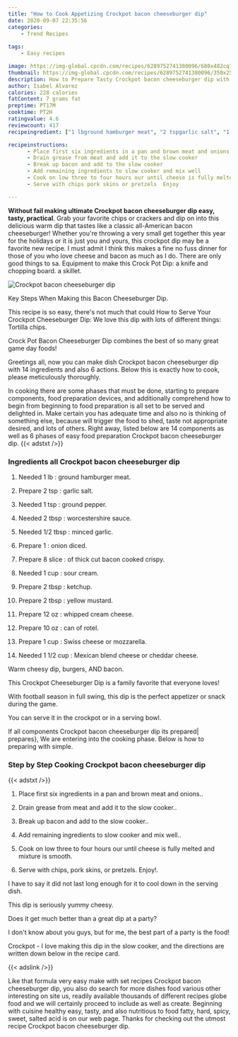 ```yaml
---
title: "How to Cook Appetizing Crockpot bacon cheeseburger dip"
date: 2020-09-07 22:35:56
categories:
    - Trend Recipes
    
tags:
    - Easy recipes

image: https://img-global.cpcdn.com/recipes/6289752741380096/680x482cq70/crockpot-bacon-cheeseburger-dip-recipe-main-photo.jpg
thumbnail: https://img-global.cpcdn.com/recipes/6289752741380096/350x250cq70/crockpot-bacon-cheeseburger-dip-recipe-main-photo.jpg
description: How to Prepare Tasty Crockpot bacon cheeseburger dip with 14 ingredients and 6 stages of easy cooking.
author: Isabel Alvarez
calories: 228 calories
fatContent: 7 grams fat
preptime: PT17M
cooktime: PT2H
ratingvalue: 4.6
reviewcount: 417
recipeingredient: ["1 lbground hamburger meat", "2 tspgarlic salt", "1 tspground pepper", "2 tbspworcestershire sauce", "1/2 tbspminced garlic", "1onion diced", "8 sliceof thick cut bacon cooked crispy", "1 cupsour cream", "2 tbspketchup", "2 tbspyellow mustard", "12 ozwhipped cream cheese", "10 ozcan of rotel", "1 cupSwiss cheese or mozzarella", "1 1/2 cupMexican blend cheese or cheddar cheese"]

recipeinstructions: 
      - Place first six ingredients in a pan and brown meat and onions 
      - Drain grease from meat and add it to the slow cooker 
      - Break up bacon and add to the slow cooker 
      - Add remaining ingredients to slow cooker and mix well 
      - Cook on low three to four hours our until cheese is fully melted and mixture is smooth 
      - Serve with chips pork skins or pretzels  Enjoy

---
```




**Without fail making ultimate Crockpot bacon cheeseburger dip easy, tasty, practical**. Grab your favorite chips or crackers and dip on into this delicious warm dip that tastes like a classic all-American bacon cheeseburger! Whether you&#39;re throwing a very small get together this year for the holidays or it is just you and yours, this crockpot dip may be a favorite new recipe. I must admit I think this makes a fine no fuss dinner for those of you who love cheese and bacon as much as I do. There are only good things to sa. Equipment to make this Crock Pot Dip: a knife and chopping board. a skillet.


![Crockpot bacon cheeseburger dip](https://img-global.cpcdn.com/recipes/6289752741380096/680x482cq70/crockpot-bacon-cheeseburger-dip-recipe-main-photo.jpg "Crockpot bacon cheeseburger dip")



Key Steps When Making this Bacon Cheeseburger Dip.

This recipe is so easy, there&#39;s not much that could How to Serve Your Crockpot Cheeseburger Dip: We love this dip with lots of different things: Tortilla chips.

Crock Pot Bacon Cheeseburger Dip combines the best of so many great game day foods!


Greetings all, now you can make dish Crockpot bacon cheeseburger dip with 14 ingredients and also 6 actions. Below this is exactly how to cook, please meticulously thoroughly.

In cooking there are some phases that must be done, starting to prepare components, food preparation devices, and additionally comprehend how to begin from beginning to food preparation is all set to be served and delighted in. Make certain you has adequate time and also no is thinking of something else, because will trigger the food to shed, taste not appropriate desired, and lots of others. Right away, listed below are 14 components as well as 6 phases of easy food preparation Crockpot bacon cheeseburger dip.
{{< adstxt />}}

### Ingredients all Crockpot bacon cheeseburger dip


1. Needed 1 lb : ground hamburger meat.

1. Prepare 2 tsp : garlic salt.

1. Needed 1 tsp : ground pepper.

1. Needed 2 tbsp : worcestershire sauce.

1. Needed 1/2 tbsp : minced garlic.

1. Prepare 1 : onion diced.

1. Prepare 8 slice : of thick cut bacon cooked crispy.

1. Needed 1 cup : sour cream.

1. Prepare 2 tbsp : ketchup.

1. Prepare 2 tbsp : yellow mustard.

1. Prepare 12 oz : whipped cream cheese.

1. Prepare 10 oz : can of rotel.

1. Prepare 1 cup : Swiss cheese or mozzarella.

1. Needed 1 1/2 cup : Mexican blend cheese or cheddar cheese.


Warm cheesy dip, burgers, AND bacon.

This Crockpot Cheeseburger Dip is a family favorite that everyone loves!

With football season in full swing, this dip is the perfect appetizer or snack during the game.

You can serve it in the crockpot or in a serving bowl.


If all components Crockpot bacon cheeseburger dip its prepared| prepares}, We are entering into the cooking phase. Below is how to preparing with simple.

### Step by Step Cooking Crockpot bacon cheeseburger dip

{{< adstxt />}}


1. Place first six ingredients in a pan and brown meat and onions..



1. Drain grease from meat and add it to the slow cooker..



1. Break up bacon and add to the slow cooker..



1. Add remaining ingredients to slow cooker and mix well..



1. Cook on low three to four hours our until cheese is fully melted and mixture is smooth.



1. Serve with chips, pork skins, or pretzels.  Enjoy!.




I have to say it did not last long enough for it to cool down in the serving dish.

This dip is seriously yummy cheesy.

Does it get much better than a great dip at a party?

I don&#39;t know about you guys, but for me, the best part of a party is the food!

Crockpot - I love making this dip in the slow cooker, and the directions are written down below in the recipe card.


{{< adslink />}}

Like that formula very easy make with set recipes Crockpot bacon cheeseburger dip, you also do search for more dishes food various other interesting on site us, readily available thousands of different recipes globe food and we will certainly proceed to include as well as create. Beginning with cuisine healthy easy, tasty, and also nutritious to food fatty, hard, spicy, sweet, salted acid is on our web page. Thanks for checking out the utmost recipe Crockpot bacon cheeseburger dip.
